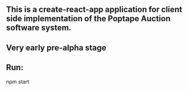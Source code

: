 ## This is a create-react-app application for client side implementation of the Poptape Auction software system.

## Very early pre-alpha stage

## Run:
npm start
